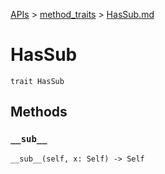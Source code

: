 [APIs](../index.md) > [method_traits](./index.md) > [HasSub.md]()

# HasSub

```
trait HasSub
```

## Methods

### `__sub__`

```
__sub__(self, x: Self) -> Self
```
